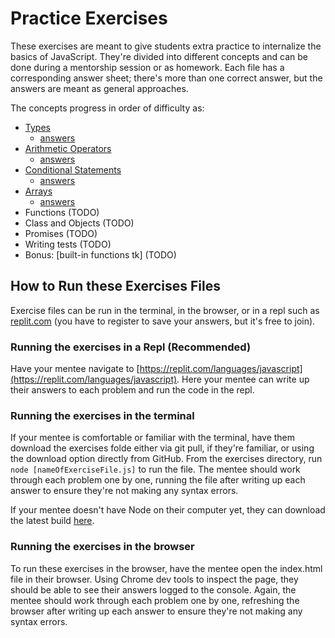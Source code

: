 # Practice Exercises

These exercises are meant to give students extra practice to internalize the basics of JavaScript. They're divided into different concepts and can be done during a mentorship session or as homework. Each file has a corresponding answer sheet; there's more than one correct answer, but the answers are meant as general approaches.

The concepts progress in order of difficulty as:

- [Types](types.js)
  - [answers](typesAnswers.js)
- [Arithmetic Operators](arithmetic.js)
  - [answers](arithmeticAnswers.js)
- [Conditional Statements](conditionals.js)
  - [answers](conditionalsAnswers.js)
- [Arrays](arrays.js)
  - [answers](arraysAnswers.js)
- Functions (TODO)
- Class and Objects (TODO)
- Promises (TODO)
- Writing tests (TODO)
- Bonus: [built-in functions tk] (TODO)

## How to Run these Exercises Files

Exercise files can be run in the terminal, in the browser, or in a repl such as [replit.com](https://replit.com/) (you have to register to save your answers, but it's free to join).

### Running the exercises in a Repl (Recommended)

Have your mentee navigate to [https://replit.com/languages/javascript](https://replit.com/languages/javascript). Here your mentee can write up their answers to each problem and run the code in the repl.

### Running the exercises in the terminal

If your mentee is comfortable or familiar with the terminal, have them download the exercises folde either via git pull, if they're familiar, or using the download option directly from GitHub. From the exercises directory, run `node [nameOfExerciseFile.js]` to run the file. The mentee should work through each problem one by one, running the file after writing up each answer to ensure they're not making any syntax errors.

If your mentee doesn't have Node on their computer yet, they can download the latest build [here](https://nodejs.org/en/download/).

### Running the exercises in the browser

To run these exercises in the browser, have the mentee open the index.html file in their browser. Using Chrome dev tools to inspect the page, they should be able to see their answers logged to the console. Again, the mentee should work through each problem one by one, refreshing the browser after writing up each answer to ensure they're not making any syntax errors.
